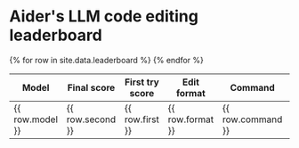 
# Aider's LLM code editing leaderboard

<table>
  <thead>
    <tr>
      <th>Model</th>
      <th>Final score</th>
      <th>First try score</th>
      <th>Edit format</th>
      <th>Command</th>
      <th>Version</th>
      <th>Git commit</th>
      <th>Date</th>
    </tr>
  </thead>
  <tbody>
    {% for row in site.data.leaderboard %}
      <tr>
        <td>{{ row.model }}</td>
        <td>{{ row.second }}</td>
        <td>{{ row.first }}</td>
        <td>{{ row.format }}</td>
        <td>{{ row.command }}</td>
        <td>{{ row.version }}</td>
        <td>{{ row.commit }}</td>
        <td>{{ row.date }}</td>
      </tr>
    {% endfor %}
  </tbody>
</table>
